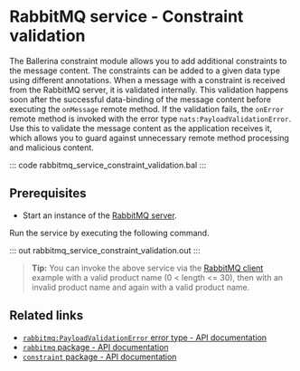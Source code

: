 # RabbitMQ service - Constraint validation

The Ballerina constraint module allows you to add additional constraints to the message content. The constraints can be added to a given data type using different annotations. When a message with a constraint is received from the RabbitMQ server, it is validated internally. This validation happens soon after the successful data-binding of the message content before executing the `onMessage` remote method. If the validation fails, the `onError` remote method is invoked with the error type `nats:PayloadValidationError`. Use this to validate the message content as the application receives it, which allows you to guard against unnecessary remote method processing and malicious content.

::: code rabbitmq_service_constraint_validation.bal :::

## Prerequisites
- Start an instance of the [RabbitMQ server](https://www.rabbitmq.com/download.html). 

Run the service by executing the following command.

::: out rabbitmq_service_constraint_validation.out :::

>**Tip:** You can invoke the above service via the [RabbitMQ client](/learn/by-example/rabbitmq-producer/) example with a valid product name (0 < length <= 30), then with an invalid product name and again with a valid product name.

## Related links
- [`rabbitmq:PayloadValidationError` error type - API documentation](https://lib.ballerina.io/ballerinax/rabbitmq/latest/errors#PayloadValidationError)
- [`rabbitmq` package - API documentation](https://lib.ballerina.io/ballerinax/rabbitmq/latest)
- [`constraint` package - API documentation](https://lib.ballerina.io/ballerina/constraint/latest)
